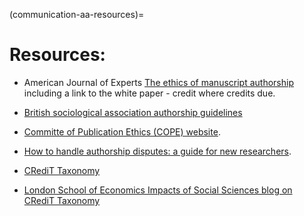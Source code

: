 (communication-aa-resources)=
# Resources:
* American Journal of Experts [The ethics of manuscript authorship](https://www.aje.com/en/arc/ethics-manuscript-authorship/e) including a link to the white paper - credit where credits due.

* [British sociological association authorship guidelines](https://www.britsoc.co.uk/publications/guidelines-reports/authorship-guidelines.aspx)

* [Committe of Publication Ethics (COPE) website](https://publicationethics.org/).

* [How to handle authorship disputes: a guide for new researchers](https://publicationethics.org/files/2003pdf12_0.pdf).

* [CRediT Taxonomy](https://casrai.org/credit/)

* [London School of Economics Impacts of Social Sciences blog on CRediT Taxonomy](https://blogs.lse.ac.uk/impactofsocialsciences/2020/01/20/credit-check-should-we-welcome-tools-to-differentiate-the-contributions-made-to-academic-papers/)



